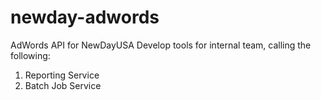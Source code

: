 # newday-adwords
AdWords API for NewDayUSA
Develop tools for internal team, calling the following:
  1. Reporting Service
  2. Batch Job Service
  
